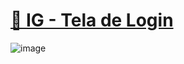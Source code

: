 # [🤳 IG - Tela de Login](https://iglogin-naph4r.vercel.app)

![image](https://user-images.githubusercontent.com/104214681/196589986-2aadeab9-0888-44b2-a2de-b5fe98668f82.png)


